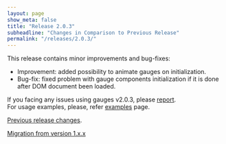 ```yaml
---
layout: page
show_meta: false
title: "Release 2.0.3"
subheadline: "Changes in Comparison to Previous Release"
permalink: "/releases/2.0.3/"
---
```


This release contains minor improvements and bug-fixes:

 - Improvement: added possibility to animate gauges on initialization.
 - Bug-fix: fixed problem with gauge components initialization if it is done after DOM document been loaded.

If you facing any issues using gauges v2.0.3, please [report](https://github.com/Mikhus/canvas-gauges/issues).  
For usage examples, please, refer [examples]({{site.url}}/documentation/examples/) page.

[Previous release changes]({{site.url}}/releases/2.0.2/).

[Migration from version 1.x.x]({{site.url}}/migration/)

